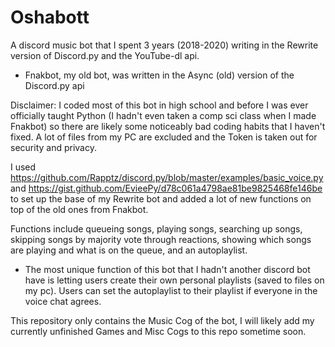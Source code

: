 # Oshabott
A discord music bot that I spent 3 years (2018-2020) writing in the Rewrite version of Discord.py and the YouTube-dl api.
  - Fnakbot, my old bot, was written in the Async (old) version of the Discord.py api

Disclaimer: I coded most of this bot in high school and before I was ever officially taught Python (I hadn't even taken a comp sci class when I made Fnakbot) so 
there are likely some noticeably bad coding habits that I haven't fixed. 
A lot of files from my PC are excluded and the Token is taken out for security and privacy.

I used https://github.com/Rapptz/discord.py/blob/master/examples/basic_voice.py and https://gist.github.com/EvieePy/d78c061a4798ae81be9825468fe146be
to set up the base of my Rewrite bot and added a lot of new functions on top of the old ones from Fnakbot.

Functions include queueing songs, playing songs, searching up songs, skipping songs by majority vote through reactions, showing which songs are playing 
and what is on the queue, and an autoplaylist.
  - The most unique function of this bot that I hadn't another discord bot have is letting users create their own personal playlists (saved to files on my pc).
    Users can set the autoplaylist to their playlist if everyone in the voice chat agrees.

This repository only contains the Music Cog of the bot, I will likely add my currently unfinished Games and Misc Cogs to this repo sometime soon.


